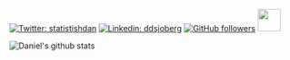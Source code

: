 [![Twitter: statistishdan](https://img.shields.io/twitter/follow/statistishdan?style=social)](https://twitter.com/statistishdan)
[![Linkedin: ddsjoberg](https://img.shields.io/badge/-thaianebraga-blue?style=flat-square&logo=Linkedin&logoColor=white&link=https://www.linkedin.com/in/ddsjoberg/)](https://www.linkedin.com/in/ddsjoberg/)
[![GitHub followers](https://img.shields.io/github/followers/ddsjoberg?style=social)](https://github.com/ddsjoberg)
<img src="https://media.giphy.com/media/LnQjpWaON8nhr21vNW/giphy.gif" width="40">

![Daniel's github stats](https://github-readme-stats.vercel.app/api?username=ddsjoberg&count_private=true&show_icons=true&theme=solarized-light)

<!--
**ddsjoberg/ddsjoberg** is a ✨ _special_ ✨ repository because its `README.md` (this file) appears on your GitHub profile.

Here are some ideas to get you started:

- 🔭 I’m currently working on ...
- 🌱 I’m currently learning ...
- 👯 I’m looking to collaborate on ...
- 🤔 I’m looking for help with ...
- 💬 Ask me about ...
- 📫 How to reach me: ...
- 😄 Pronouns: ...
- ⚡ Fun fact: ...
-->
